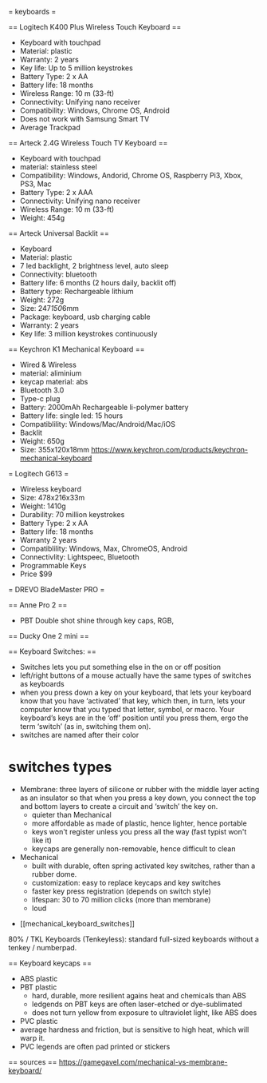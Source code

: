 = keyboards =

== Logitech K400 Plus Wireless Touch Keyboard ==
- Keyboard with touchpad
- Material: plastic
- Warranty: 2 years
- Key life: Up to 5 million keystrokes
- Battery Type: 2 x AA
- Battery life: 18 months
- Wireless Range: 10 m (33-ft)
- Connectivity: Unifying nano receiver
- Compatibility: Windows, Chrome OS, Android
- Does not work with Samsung Smart TV
- Average Trackpad

== Arteck 2.4G Wireless Touch TV Keyboard ==
- Keyboard with touchpad
- material: stainless steel
- Compatibility: Windows, Andorid, Chrome OS, Raspberry Pi3, Xbox, PS3, Mac
- Battery Type: 2 x AAA
- Connectivity: Unifying nano receiver
- Wireless Range: 10 m (33-ft)
- Weight: 454g


== Arteck Universal Backlit ==
- Keyboard
- Material: plastic
- 7 led backlight, 2 brightness level, auto sleep
- Connectivity: bluetooth
- Battery life: 6 months (2 hours daily, backlit off)
- Battery type: Rechargeable lithium
- Weight: 272g
- Size: 247*150*6mm
- Package: keyboard, usb charging cable
- Warranty: 2 years
- Key life: 3 million keystrokes continuously

== Keychron K1 Mechanical Keyboard ==
- Wired & Wireless
- material: aliminium
- keycap material: abs
- Bluetooth 3.0
- Type-c plug
- Battery: 2000mAh Rechargeable li-polymer battery
- Battery life: single led: 15 hours
- Compatiblility: Windows/Mac/Android/Mac/iOS
- Backlit
- Weight: 650g
- Size: 355x120x18mm
https://www.keychron.com/products/keychron-mechanical-keyboard


= Logitech G613 =
- Wireless keyboard
- Size: 478x216x33m
- Weight: 1410g
- Durability: 70 million keystrokes
- Battery Type: 2 x AA
- Battery life: 18 months
- Warranty 2 years
- Compatiblility: Windows, Max, ChromeOS, Android
- Connectivlity: Lightspeec, Bluetooth
- Programmable Keys
- Price $99

= DREVO BladeMaster PRO =

== Anne Pro 2 ==
- PBT Double shot shine through key caps, RGB,

== Ducky One 2 mini ==



== Keyboard Switches: ==
- Switches lets you put something else in the on or off position
- left/right buttons of a mouse actually have the same types of switches as keyboards
- when you press down a key on your keyboard, that lets your keyboard know that you have ‘activated’ that key, which then, in turn, lets your computer know that you typed that letter, symbol, or macro. Your keyboard’s keys are in the ‘off’ position until you press them, ergo the term ‘switch’ (as in, switching them on).
- switches are named after their color

# switches types
- Membrane:  three layers of silicone or rubber with the middle layer acting as an insulator so that when you press a key down, you connect the top and bottom layers to create a circuit and ‘switch’ the key on.
  - quieter than Mechanical
  - more affordable as  made of plastic, hence lighter, hence portable
  - keys won't register unless you press all the way (fast typist won't like it)
  - keycaps are generally non-removable, hence difficult to clean
- Mechanical
  - built with durable, often spring activated key switches, rather than a rubber dome.
  - customization: easy to replace keycaps and key switches
  - faster key press registration (depends on switch style)
  - lifespan: 30 to 70 million clicks (more than membrane)
  - loud

* [[mechanical_keyboard_switches]]

80% / TKL Keyboards (Tenkeyless): standard full-sized keyboards without a tenkey / numberpad.

== Keyboard keycaps ==
- ABS plastic
- PBT plastic
  - hard, durable, more resilient agains heat and chemicals than ABS
  - ledgends on PBT keys are often laser-etched or dye-sublimated
  - does not turn yellow from exposure to ultraviolet light, like ABS does
- PVC plastic
 - average hardness and friction, but is sensitive to high heat, which will warp it.
 - PVC legends are often pad printed or stickers

== sources ==
https://gamegavel.com/mechanical-vs-membrane-keyboard/








